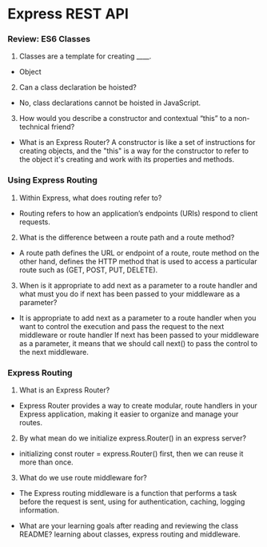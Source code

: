 # Express REST API

### Review: ES6 Classes

1. Classes are a template for creating ____.
- Object
2. Can a class declaration be hoisted?
- No, class declarations cannot be hoisted in JavaScript.
3. How would you describe a constructor and contextual “this” to a non-technical friend?
- What is an Express Router?
A constructor is like a set of instructions for creating objects, and the "this" is a way for the constructor to refer to the object it's creating and work with its properties and methods.

### Using Express Routing

1. Within Express, what does routing refer to?
- Routing refers to how an application’s endpoints (URIs) respond to client requests.
2. What is the difference between a route path and a route method?
- A route path defines the URL or endpoint of a route, route method on the other hand, defines the HTTP method that is used to access a particular route such as (GET, POST, PUT, DELETE).
3. When is it appropriate to add next as a parameter to a route handler and what must you do if next has been passed to your middleware as a parameter?
- It is appropriate to add next as a parameter to a route handler when you want to control the execution and pass the request to the next middleware or route handler
If next has been passed to your middleware as a parameter, it means that we should call next() to pass the control to the next middleware.

### Express Routing
1. What is an Express Router?
- Express Router provides a way to create modular, route handlers in your Express application, making it easier to organize and manage your routes.

2. By what mean do we initialize express.Router() in an express server?
- initializing const router = express.Router() first, then we can reuse it more than once.
3. What do we use route middleware for?
- The Express routing middleware is a function that performs a task before the request is sent, using for authentication, caching, logging information.

- What are your learning goals after reading and reviewing the class README?
learning about classes, express routing and middleware.




